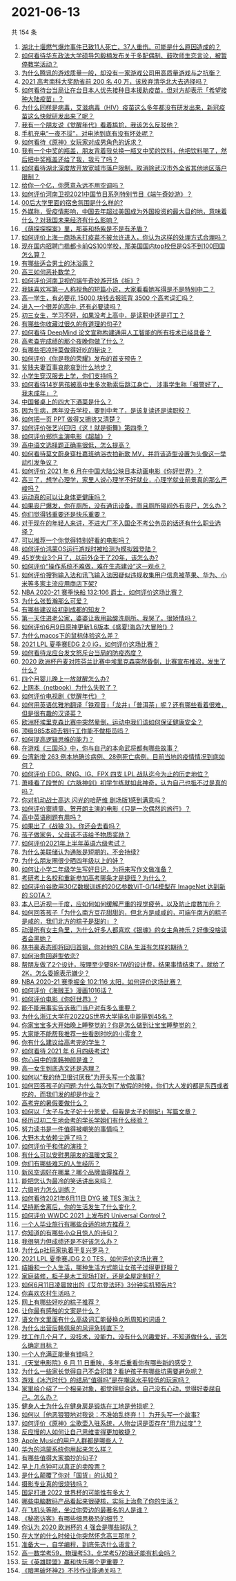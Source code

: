 # 2021-06-13

共 154 条

<!-- BEGIN -->
<!-- 最后更新时间 Sun Jun 13 2021 20:04:35 GMT+0800 (China Standard Time) -->

1. [湖北十堰燃气爆炸事件已致11人死亡，37人重伤。可能是什么原因造成的？](https://www.zhihu.com/question/464751425)
2. [如何看待华东政法大学硕导包毅楠发布关于多配偶制、鼓吹师生恋言论，被暂停教学活动？](https://www.zhihu.com/question/463918672)
3. [为什么腾讯的游戏质量一般，却没有一家游戏公司用高质量游戏与之抗衡？](https://www.zhihu.com/question/437231835)
4. [2021 高考南科大奖励省前 200 名 40
   万，该放弃清华北大去选择吗？](https://www.zhihu.com/question/464200988)
5. [如何看待台当局让在台日本人优先接种日本援助疫苗，但对方却表示「希望接种大陆疫苗」？](https://www.zhihu.com/question/464492676)
6. [为什么同样是病毒，艾滋病毒（HIV）疫苗这么多年都没有研发出来，新冠疫苗这么快就研发出来了呢？](https://www.zhihu.com/question/464293186)
7. [我有一个朋友说《觉醒年代》看着尴尬，我该怎么反驳他？](https://www.zhihu.com/question/451585351)
8. [手机充电“一夜不拔”，对电池到底有没有坏处呢？](https://www.zhihu.com/question/351666337)
9. [如何看待《原神》女玩家对成男角色的诉求？](https://www.zhihu.com/question/464253913)
10. [我有一个中奖的瓶盖，朋友背着我兑换一瓶又中奖的饮料，他把饮料喝了，然后把中奖瓶盖还给了我，我亏了吗？](https://www.zhihu.com/question/459981000)
11. [如何看待湖北深度放开放宽城市落户限制，取消除武汉市外全省其他地区落户限制？](https://www.zhihu.com/question/464654509)
12. [给你一个亿，你愿意永远不用空调吗？](https://www.zhihu.com/question/461752259)
13. [如何评价河南卫视2021中国节日系列特别节目《端午奇妙游》？](https://www.zhihu.com/question/464672807)
14. [00后大学里面的宿舍氛围是什么样的?](https://www.zhihu.com/question/464374285)
15. [外媒称，受疫情影响，中国去年超过美国成为外国投资的最大目的地，意味着什么？对我国未来经济有什么影响？](https://www.zhihu.com/question/457880259)
16. [《萌探探探案》里，那英和杨紫是不是有矛盾？](https://www.zhihu.com/question/464554526)
17. [如何评价上海一商场未打疫苗不被允许进入，你认为这样的处理方式合理吗？](https://www.zhihu.com/question/463818396)
18. [现在国内招聘门槛都卡前QS100学校，那美国国内top校但是QS不到100回国怎么算？](https://www.zhihu.com/question/463057342)
19. [有哪些适合男士的沐浴露？](https://www.zhihu.com/question/20176448)
20. [高三如何恶补数学？](https://www.zhihu.com/question/27285776)
21. [如何评价河南卫视的端午奇妙游开场《祈》?](https://www.zhihu.com/question/464708590)
22. [我妹喜欢写第一人称视角的短篇小说，大家看看她写得是不是特别中二？](https://www.zhihu.com/question/457360898)
23. [高一学生，有必要花 15000 块钱去报班背 3500
    个高考词汇吗？](https://www.zhihu.com/question/460422473)
24. [进入一个很差的高中, 还有必要读吗？](https://www.zhihu.com/question/463427251)
25. [初三女生，学习不好，如果没考上高中，是读职中还是打工？](https://www.zhihu.com/question/458989163)
26. [有哪些你收藏过很久的有道理的句子?](https://www.zhihu.com/question/458504321)
27. [如何看待 DeepMind
    论文宣称构建通用人工智能的所有技术已经具备？](https://www.zhihu.com/question/464616760)
28. [高考查完成绩的那个夜晚你做了什么？](https://www.zhihu.com/question/455878400)
29. [有哪些把凉拌菜做得好吃的秘诀？](https://www.zhihu.com/question/327948969)
30. [如何评价《你是我的荣耀》发布的首支预告？](https://www.zhihu.com/question/463728391)
31. [贫贱夫妻百事哀能哀到什么地步？](https://www.zhihu.com/question/363473759)
32. [小学生穿汉服去上学，你们支持吗？](https://www.zhihu.com/question/462698427)
33. [如何看待14岁男孩被高中生多次勒索后跳江身亡，
    涉事学生称「报警好了，我未成年」？](https://www.zhihu.com/question/464277122)
34. [中国餐桌上的四大下酒菜是什么？](https://www.zhihu.com/question/462205949)
35. [因为生病，两年没去学校，要到中考了，是该复读还是读职校？](https://www.zhihu.com/question/463028338)
36. [如何把一页 PPT 做得又拥挤又清楚？](https://www.zhihu.com/question/345405596)
37. [如何评价张艺兴回归《这！就是街舞》第四季？](https://www.zhihu.com/question/464627178)
38. [如何评价郑恺主演电影《超越》？](https://www.zhihu.com/question/463811252)
39. [高中语文选择题正确率很低，怎么提高？](https://www.zhihu.com/question/268757871)
40. [如何看待莫文蔚身穿杜嘉班纳浴衣拍新歌
    MV，并将该造型设置为头像这一举动引发争议？](https://www.zhihu.com/question/464608586)
41. [如何评价 2021 年 6
    月在中国大陆公映日本动画电影《你好世界》？](https://www.zhihu.com/question/462217412)
42. [高三了，想学心理学，家里人说心理学不好就业，心理学就业前景真的那么严峻吗？](https://www.zhihu.com/question/373860147)
43. [运动真的可以让身体更健康吗？](https://www.zhihu.com/question/453841541)
44. [如果丧尸爆发，你在厕所，没有通讯设备，而且厕所隔间外有丧尸，怎么办？](https://www.zhihu.com/question/432520725)
45. [你们觉得钱重要还是快乐重要？](https://www.zhihu.com/question/464208782)
46. [对于现在的年轻人来讲，不进大厂不入国企不考公务员的话还有什么职业选择？](https://www.zhihu.com/question/454832676)
47. [可以推荐一个你觉得特别好看的电影吗？](https://www.zhihu.com/question/460500917)
48. [如何评价鸿蒙OS运行游戏时被检测为模拟器登陆？](https://www.zhihu.com/question/459489830)
49. [45岁失业3个月了，以前外企干了20年，该怎么办?](https://www.zhihu.com/question/453104891)
50. [如何评价“操作系统不难做，难在生态建设”这一观点？](https://www.zhihu.com/question/464418369)
51. [如何评价搜狗输入法和讯飞输入法因疑似违规收集用户信息被苹果、华为、小米等多家主流应用商店下架?](https://www.zhihu.com/question/464487140)
52. [NBA 2020-21 赛季快船 132:106
    爵士，如何评价这场比赛？](https://www.zhihu.com/question/464734427)
53. [为什么张哲瀚那么可爱？](https://www.zhihu.com/question/457147181)
54. [有哪些建议给初到成都的知友？](https://www.zhihu.com/question/20049064)
55. [第一天住进老公家，婆婆让我用盐酸洗厕所。我哭了，很矫情吗？](https://www.zhihu.com/question/464322643)
56. [如何评价6月9日原神更新1.6版本《盛夏!海岛?大冒险!》?](https://www.zhihu.com/question/464000878)
57. [为什么macos下的鼠标体验这么差？](https://www.zhihu.com/question/461920973)
58. [2021 LPL 夏季赛EDG 2:0 iG，如何评价这场比赛？](https://www.zhihu.com/question/464667070)
59. [如何看待龙应台发文怒斥台当局的防疫态度？](https://www.zhihu.com/question/464654838)
60. [2020
    欧洲杯丹麦对阵芬兰比赛中埃里克森突然昏倒，比赛宣布推迟，发生了什么?](https://www.zhihu.com/question/464718978)
61. [四个月婴儿晚上一放就醒怎么办?](https://www.zhihu.com/question/434473712)
62. [上网本（netbook）为什么失败了？](https://www.zhihu.com/question/455119734)
63. [如何评价电视剧《觉醒年代》？](https://www.zhihu.com/question/392105758)
64. [如何用英语优雅地翻译「铁观音」「龙井」「普洱茶」呢？还有哪些看着很难，但是很有趣的汉译英？](https://www.zhihu.com/question/464627996)
65. [欧洲杯埃里克森比赛中突然晕倒，运动中我们该如何保证健康安全？](https://www.zhihu.com/question/464718981)
66. [顶级985本硕去银行工作能不做柜员吗？](https://www.zhihu.com/question/424570443)
67. [如何提高逻辑思维的能力？](https://www.zhihu.com/question/303694178)
68. [在游戏《三国杀》中，你与自己的本命武将都有哪些故事？](https://www.zhihu.com/question/464445310)
69. [台湾新增 263
    例本地确诊病例、28例死亡病例，目前当地的疫情情况到底如何？](https://www.zhihu.com/question/464268577)
70. [如何评价 EDG、RNG、IG、FPX 四支 LPL
    战队迄今为止的历史地位？](https://www.zhihu.com/question/463829660)
71. [萧峰看了段誉的《六脉神剑》初学乍练就如此神奇，认为自己也抵不过是真的吗？](https://www.zhihu.com/question/458188685)
72. [你对机动战士高达 闪光的哈萨维 剧场版1感到满意吗？](https://www.zhihu.com/question/464485964)
73. [如何评价窦靖童、贺开朗主演的电影《只是一次偶然的旅行》？](https://www.zhihu.com/question/463837560)
74. [高中英语刷题有用吗？](https://www.zhihu.com/question/312216212)
75. [如果出了《战狼 3》，你还会去看吗？](https://www.zhihu.com/question/397047057)
76. [孩子做家务，父母该不该给予物质奖励？](https://www.zhihu.com/question/463565875)
77. [如何评价2021年上半年英语六级考试？](https://www.zhihu.com/question/464651124)
78. [为什么美联储认为通胀是短期的，不会持续?](https://www.zhihu.com/question/461935081)
79. [为什么朋友圈很少晒四年级以上的娃？](https://www.zhihu.com/question/462953490)
80. [如何让小学二年级学生写好日记，为将来写作文做准备？](https://www.zhihu.com/question/459899292)
81. [考研考上名校和重新参加高考哪条才是捷径？为什么？](https://www.zhihu.com/question/462328775)
82. [如何评价谷歌用30亿数据训练的20亿参数ViT-G/14模型在 ImageNet 达到新的
    SOTA？](https://www.zhihu.com/question/464023038)
83. [本人已近视一千度，应如何如何缓解严重的视觉疲劳，以及防止度数加升？](https://www.zhihu.com/question/450542654)
84. [如何回答孩子「为什么南方豆花甜甜的，但北方是咸咸的，可端午南方的粽子是咸的，我们北方的粽子是甜的」？](https://www.zhihu.com/question/463726781)
85. [动漫所有女主角里，为什么好多人都喜欢《银魂》的女主角神乐？好像没啥读者会黑她？](https://www.zhihu.com/question/389776955)
86. [林书豪表态即将回归首钢，你对他的 CBA 生涯有怎样的期待？](https://www.zhihu.com/question/464586085)
87. [如何治愈回避型依恋?](https://www.zhihu.com/question/318959311)
88. [帮朋友做了2个设计，按理至少要8K-1W的设计费，结果事情结束了，就给了2K，怎么委婉表示嫌少？](https://www.zhihu.com/question/463290636)
89. [NBA 2020-21 赛季掘金 102:116
    太阳，如何评价这场比赛？](https://www.zhihu.com/question/464585022)
90. [如何评价《海贼王》漫画1016话？](https://www.zhihu.com/question/464186718)
91. [如何评价电影《你好世界》?](https://www.zhihu.com/question/392101389)
92. [能不能用事实告诉我门当户对有多么重要？](https://www.zhihu.com/question/279552421)
93. [为什么浙江大学在2022QS世界大学排名中能排到45名？](https://www.zhihu.com/question/464178214)
94. [你家宝宝多大开始晚上睡整觉的？你是怎么做到让宝宝睡整觉的？](https://www.zhihu.com/question/372845449)
95. [大家能不能帮我推荐一些看剧时吃的小零食？](https://www.zhihu.com/question/447079667)
96. [你有什么建议给高考完的学生？](https://www.zhihu.com/question/464333783)
97. [如何看待 2021 年 6 月四级考试?](https://www.zhihu.com/question/464587609)
98. [你心目中的南韩神颜是谁？](https://www.zhihu.com/question/393504339)
99. [高一女生到底选文还是选理？](https://www.zhihu.com/question/462365131)
100. [如何以“我的侍卫很讨厌我”为开头写一个故事?](https://www.zhihu.com/question/440852420)
101. [如何回答孩子的问题:为什么每次到了放假的时候，你们大人发的都是东西或者吃的，而我们发的却是作业？](https://www.zhihu.com/question/264436872)
102. [高考完的暑假要做什么？](https://www.zhihu.com/question/389477306)
103. [如何以「太子与太子妃十分恩爱，但我是太子的侧妃」写篇文章？](https://www.zhihu.com/question/443793653)
104. [经历过初二生地会考的学长学姐们有什么经验？](https://www.zhihu.com/question/374298340)
105. [努力读书是一件值得被嘲笑的事情吗？](https://www.zhihu.com/question/463780015)
106. [大野木太依赖尘遁了吗？](https://www.zhihu.com/question/464336150)
107. [如何评价于和伟的演技？](https://www.zhihu.com/question/48335002)
108. [有什么可以安慰男朋友的温暖文案？](https://www.zhihu.com/question/451064358)
109. [你们有哪些难忘的人生经历？](https://www.zhihu.com/question/28780467)
110. [新风空调好在哪里？哪个品牌值得推荐？](https://www.zhihu.com/question/386800890)
111. [能把您认为最冷的笑话讲出来吗？](https://www.zhihu.com/question/447799067)
112. [六级听力怎么训练？](https://www.zhihu.com/question/29649329)
113. [如何看待2021年6月11日 DYG 被 TES 淘汰？](https://www.zhihu.com/question/464548241)
114. [坚持断舍离后，你的生活发生了什么变化？](https://www.zhihu.com/question/391206998)
115. [如何评价 WWDC 2021 上发布的 Universal
     Control？](https://www.zhihu.com/question/463794608)
116. [一个人毕业旅行有哪些合适的地方推荐？](https://www.zhihu.com/question/462789810)
117. [你知道的有哪些小众且惊人的诗句？](https://www.zhihu.com/question/459403103)
118. [我很努力但成绩还是不好该怎么办？](https://www.zhihu.com/question/457443941)
119. [为什么p社玩家执着于复兴罗马？](https://www.zhihu.com/question/463617518)
120. [2021 LPL 夏季赛JDG 2:0
     TES，如何评价这场比赛？](https://www.zhihu.com/question/464638008)
121. [结婚和一个人生活，哪种生活方式能让女孩子过得更舒服？](https://www.zhihu.com/question/463972621)
122. [家庭装修，柜子是木工现场打好，还是全屋定制好？](https://www.zhihu.com/question/443774230)
123. [如何6月11日凌晨放出的《艾尔登法环》3分钟实机预告片?](https://www.zhihu.com/question/464390726)
124. [你喜欢农村生活吗？](https://www.zhihu.com/question/383710120)
125. [网上有哪些好吃的粽子推荐？](https://www.zhihu.com/question/324727371)
126. [让你最有感触的文案是什么？](https://www.zhihu.com/question/455211006)
127. [语文作文里面有什么高级词汇能替换众所周知的词语？](https://www.zhihu.com/question/318964543)
128. [为什么出营后韩佩泉的风评急转直下？](https://www.zhihu.com/question/464027254)
129. [找工作几个月了，没技术，没能力，没有什么兴趣爱好，不知道做什么，该怎么确定目标？](https://www.zhihu.com/question/52398927)
130. [一个人充满正能量有错吗？](https://www.zhihu.com/question/462816569)
131. [《天堂电影院》6 月 11
     日重映，多年后重看你有哪些新的感受？](https://www.zhihu.com/question/464176183)
132. [为什么一些家长觉得自己不会犯错？看护孩子有哪些坑需要避免呢？](https://www.zhihu.com/question/464336498)
133. [游戏《冰汽时代》的结局“值得吗”是在嘲讽水平较低的玩家吗？](https://www.zhihu.com/question/463216099)
134. [家里给介绍了一个相亲对象，都觉得挺合适，自己没有心动，觉得好委屈自己。怎么办？](https://www.zhihu.com/question/447849056)
135. [健身人士为什么在健身房是锻炼在工地是劳损呢？](https://www.zhihu.com/question/464396509)
136. [如何以［他恶狠狠地对我说：不准始乱终弃！］为开头写一个故事?](https://www.zhihu.com/question/458410036)
137. [如何评价《原神》尘歌壶入驻系统，人物台词是否存在“用力过度”？](https://www.zhihu.com/question/464067466)
138. [反应慢的人如何让自己思维变得更加敏捷？](https://www.zhihu.com/question/23969437)
139. [Apple Music的用户人群都是哪些人？](https://www.zhihu.com/question/463554140)
140. [华为的鸿蒙系统你用起来怎么样？](https://www.zhihu.com/question/459846239)
141. [有哪些值得大家摘抄的句子?](https://www.zhihu.com/question/432298917)
142. [早上几点钟可以真正的卖股票？](https://www.zhihu.com/question/448205360)
143. [是什么颠覆了你对「国货」的认知？](https://www.zhihu.com/question/393795608)
144. [摄影专业真的很烧钱吗？](https://www.zhihu.com/question/447180090)
145. [国足打进 2022 世界杯的可能性有多大？](https://www.zhihu.com/question/461141381)
146. [哪些电脑数码产品看起来很硬核，实际上治愈了你的生活？](https://www.zhihu.com/question/464339007)
147. [在飞机头等舱，坐过你旁边的最著名的人是谁？](https://www.zhihu.com/question/359274010)
148. [《秘密访客》有哪些细思极恐的细节？](https://www.zhihu.com/question/457256716)
149. [你认为 2020 欧洲杯的 4 强会是哪些球队？](https://www.zhihu.com/question/406108920)
150. [在大学的什么时候让你突然怀念高三那年？](https://www.zhihu.com/question/460846707)
151. [准备大一，自学编程，到底先选什么语言？](https://www.zhihu.com/question/464168441)
152. [高一数学考59，物理考53，化学考57的我还能有机会吗？](https://www.zhihu.com/question/428324452)
153. [玩《英雄联盟》赢和快乐哪个更重要？](https://www.zhihu.com/question/463555989)
154. [《暗黑破坏神2》不抄作业能通关吗？](https://www.zhihu.com/question/458721304)

<!-- END -->
